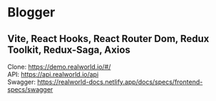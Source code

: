 # Blogger
## Vite, React Hooks, React Router Dom, Redux Toolkit, Redux-Saga, Axios
Clone:   https://demo.realworld.io/#/<br />
API:     https://api.realworld.io/api<br />
Swagger: https://realworld-docs.netlify.app/docs/specs/frontend-specs/swagger
